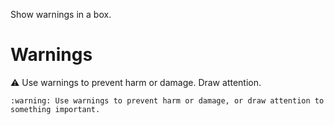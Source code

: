 Show warnings in a box.

# Warnings

:warning: Use warnings to prevent harm or damage. Draw attention.


```
:warning: Use warnings to prevent harm or damage, or draw attention to something important.
```